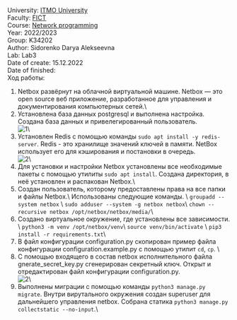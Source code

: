 University: [ITMO University](https://itmo.ru/ru/)\
Faculty: [FICT](https://fict.itmo.ru)\
Course: [Network programming](https://github.com/itmo-ict-faculty/network-programming) \
Year: 2022/2023\
Group: K34202\
Author: Sidorenko Darya Alekseevna\
Lab: Lab3\
Date of create: 15.12.2022\
Date of finished: \
Ход работы:
1. Netbox развёрнут на облачной виртуальной машине. Netbox — это open source веб приложение, разработанное для управления и документирования компьютерных сетей.\
2. Установлена база данных postgresql и выполнена настройка. Создана база данных и привелегированный пользователь.\
![1](https://user-images.githubusercontent.com/80837580/209463031-6dcbbeb2-2a04-47fa-add5-f1f3be696c53.png)\
3.  Установлен Redis с помощью команды ```sudo apt install -y redis-server```. Redis - это хранилище значений ключей в памяти. NetBox использует его для кэширования и постановки в очередь.\
![2](https://user-images.githubusercontent.com/80837580/209462953-980879cb-a1bb-456f-8e5d-826482614db7.png)\
4.  Для установки и настройки Netbox установлены все необходимые пакеты с помощью утилиты ```sudo apt install```. Создана директория, в неё установлен и распакован Netbox.\
5.  Создан пользователь, которому предоставлены права на все папки и файлы Netbox.\ Использованы следующие команды. \ ```groupadd --system netbox``` \ ```sudo adduser --system -g netbox netbox```\ ```chown --recursive netbox /opt/netbox/netbox/media/```\
6.  Создано виртуальное окружение, где установлены все зависимости. \ ```python3 -m venv /opt/netbox/venv```\ ```source venv/bin/activate``` \ ```pip3 install -r requirements.txt```\
7.  В файл конфигурации configuration.py скопирован пример файла конфигурации configuration.example.py с помощью утилит ```cd```, ```cp```. \
8.  С помощью входящего в состав netbox исполнительного файла gnerate_secret_key.py сгенерирован секретный ключ. Открыт и отредактирован файл конфигурации configuration.py.\
![2](https://user-images.githubusercontent.com/80837580/209462991-cc512017-960d-4a2e-923e-28e1d03bbe3d.png)\
9. Выполнены миграции с помощью команды ```python3 manage.py migrate```. Внутри вирутального окружения создан superuser для дальнейшего управления netbox. Собрана статика ```python3 manage.py collectstatic --no-input```.\

